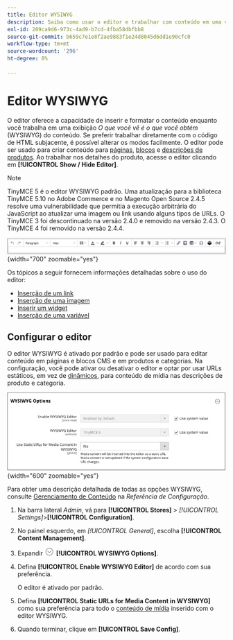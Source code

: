 ```yaml
---
title: Editor WYSIWYG
description: Saiba como usar o editor e trabalhar com conteúdo em uma visualização _What You See Is What You Get_ (WYSIWYG).
exl-id: 209ca9d6-973c-4ad9-b7cd-4fba58dbfbb8
source-git-commit: b659c7e1e8f2ae9883f1e24d8045d6dd1e90cfc0
workflow-type: tm+mt
source-wordcount: '296'
ht-degree: 0%

---
```


# Editor WYSIWYG

O editor oferece a capacidade de inserir e formatar o conteúdo enquanto você trabalha em uma exibição _O que você vê é o que você obtém_ (WYSIWYG) do conteúdo. Se preferir trabalhar diretamente com o código de HTML subjacente, é possível alterar os modos facilmente. O editor pode ser usado para criar conteúdo para [páginas](pages.md), [blocos](blocks.md) e [descrições de produtos](../catalog/product-content.md). Ao trabalhar nos detalhes do produto, acesse o editor clicando em **[!UICONTROL Show / Hide Editor]**.

>[!NOTE]
>
>TinyMCE 5 é o editor WYSIWYG padrão. Uma atualização para a biblioteca TinyMCE 5.10 no Adobe Commerce e no Magento Open Source 2.4.5 resolve uma vulnerabilidade que permitia a execução arbitrária do JavaScript ao atualizar uma imagem ou link usando alguns tipos de URLs. O TinyMCE 3 foi descontinuado na versão 2.4.0 e removido na versão 2.4.3. O TinyMCE 4 foi removido na versão 2.4.4.

![Barra de ferramentas do editor](./assets/editor-toolbar.png){width="700" zoomable="yes"}

Os tópicos a seguir fornecem informações detalhadas sobre o uso do editor:

- [Inserção de um link](editor-insert-link.md)
- [Inserção de uma imagem](editor-insert-image.md)
- [Inserir um widget](editor-widget.md)
- [Inserção de uma variável](editor-insert-variable.md)

## Configurar o editor

O editor WYSIWYG é ativado por padrão e pode ser usado para editar conteúdo em páginas e blocos CMS e em produtos e categorias. Na configuração, você pode ativar ou desativar o editor e optar por usar URLs estáticos, em vez de [dinâmicos](../catalog/catalog-urls.md#dynamic-url), para conteúdo de mídia nas descrições de produto e categoria.

![Opções WYSIWYG](./assets/content-management-wysiwyg-options.png){width="600" zoomable="yes"}

Para obter uma descrição detalhada de todas as opções WYSIWYG, consulte [Gerenciamento de Conteúdo](../configuration-reference/general/content-management.md) na _Referência de Configuração_.

1. Na barra lateral _Admin_, vá para **[!UICONTROL Stores]** > _[!UICONTROL Settings]_>**[!UICONTROL Configuration]**.

1. No painel esquerdo, em _[!UICONTROL General]_, escolha **[!UICONTROL Content Management]**.

1. Expandir ![Seletor de expansão](../assets/icon-display-expand.png) **[!UICONTROL WYSIWYG Options]**.

1. Defina **[!UICONTROL Enable WYSIWYG Editor]** de acordo com sua preferência.

   O editor é ativado por padrão.

1. Defina **[!UICONTROL Static URLs for Media Content in WYSIWYG]** como sua preferência para todo o [conteúdo de mídia](../catalog/catalog-urls.md#static-url) inserido com o editor WYSIWYG.

1. Quando terminar, clique em **[!UICONTROL Save Config]**.
